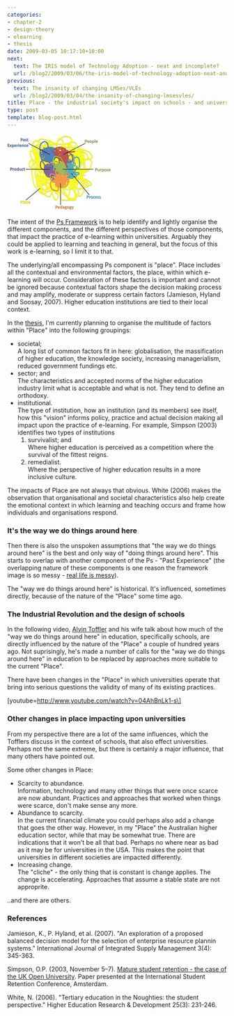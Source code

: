 ```yaml
---
categories:
- chapter-2
- design-theory
- elearning
- thesis
date: 2009-03-05 10:17:10+10:00
next:
  text: The IRIS model of Technology Adoption - neat and incomplete?
  url: /blog2/2009/03/06/the-iris-model-of-technology-adoption-neat-and-incomplete/
previous:
  text: The insanity of changing LMSes/VLEs
  url: /blog2/2009/03/04/the-insanity-of-changing-lmsesvles/
title: Place - the industrial society's impact on schools - and universities?
type: post
template: blog-post.html
---
```

[![The Ps Framework: a messy version](images/3281484920_07273d0662_m.jpg)](http://www.flickr.com/photos/david_jones/3281484920/ "The Ps Framework: a messy version by David T Jones, on Flickr")

The intent of the [Ps Framework](/blog2/2009/01/25/the-dominant-and-problem-assumptions-underlying-university-based-e-learning-introduction/) is to help identify and lightly organise the different components, and the different perspectives of those components, that impact the practice of e-learning within universities. Arguably they could be applied to learning and teaching in general, but the focus of this work is e-learning, so I limit it to that.

The underlying/all encompassing Ps component is "place". Place includes all the contextual and environmental factors, the place, within which e-learning will occur. Consideration of these factors is important and cannot be ignored because contextual factors shape the decision making process and may amplify, moderate or suppress certain factors (Jamieson, Hyland and Soosay, 2007). Higher education institutions are tied to their local context.

In the [thesis](/blog2/research/phd-thesis/), I'm currently planning to organise the multitude of factors within "Place" into the following groupings:

- societal;  
    A long list of common factors fit in here: globalisation, the massification of higher education, the knowledge society, increasing managerialism, reduced government fundings etc.
- sector; and  
    The characteristics and accepted norms of the higher education industry limit what is acceptable and what is not. They tend to define an orthodoxy.
- institutional.  
    The type of institution, how an institution (and its members) see itself, how this "vision" informs policy, practice and actual decision making all impact upon the practice of e-learning. For example, Simpson (2003) identifies two types of institutions
    1. survivalist; and  
        Where higher education is perceived as a competition where the survival of the fittest reigns.
    2. remedialist.  
        Where the perspective of higher education results in a more inclusive culture.

The impacts of Place are not always that obvious. White (2006) makes the observation that organisational and societal characteristics also help create the emotional context in which learning and teaching occurs and frame how individuals and organisations respond.

### It's the way we do things around here

Then there is also the unspoken assumptions that "the way we do things around here" is the best and only way of "doing things around here". This starts to overlap with another component of the Ps - "Past Experience" (the overlapping nature of these components is one reason the framework image is so messy - [real life is messy](/blog2/2009/02/16/frameworks-and-representation-tidy-versus-messy/)).

The "way we do things around here" is historical. It's influenced, sometimes directly, because of the nature of the "Place" some time ago.

### The Industrial Revolution and the design of schools

In the following video, [Alvin Toffler](http://en.wikipedia.org/wiki/Alvin_Toffler) and his wife talk about how much of the "way we do things around here" in education, specifically schools, are directly influenced by the nature of the "Place" a couple of hundred years ago. Not suprisingly, he's made a number of calls for the "way we do things around here" in education to be replaced by approaches more suitable to the current "Place".

There have been changes in the "Place" in which universities operate that bring into serious questions the validity of many of its existing practices.

\[youtube=http://www.youtube.com/watch?v=04AhBnLk1-s\]

### Other changes in place impacting upon universities

From my perspective there are a lot of the same influences, which the Tofflers discuss in the context of schools, that also effect universities. Perhaps not the same extreme, but there is certainly a major influence, that many others have pointed out.

Some other changes in Place:

- Scarcity to abundance.  
    Information, technology and many other things that were once scarce are now abundant. Practices and approaches that worked when things were scarce, don't make sense any more.
- Abundance to scarcity.  
    In the current financial climate you could perhaps also add a change that goes the other way. However, in my "Place" the Australian higher education sector, while that may be somewhat true. There are indications that it won't be all that bad. Perhaps no where near as bad as it may be for universities in the USA. This makes the point that universities in different societies are impacted differently.
- Increasing change.  
    The "cliche" - the only thing that is constant is change applies. The change is accelerating. Approaches that assume a stable state are not approprite.

..and there are others.

### References

Jamieson, K., P. Hyland, et al. (2007). "An exploration of a proposed balanced decision model for the selection of enterprise resource plannin systems." International Journal of Integrated Supply Management 3(4): 345-363.

Simpson, O.P. (2003, November 5–7). [Mature student retention - the case of the UK Open University](http://www.staffs.ac.uk/institutes/access/docs/Amster-papersOS\(1\).doc). Paper presented at the International Student Retention Conference, Amsterdam.

White, N. (2006). "Tertiary education in the Noughties: the student perspective." Higher Education Research & Development 25(3): 231-246.